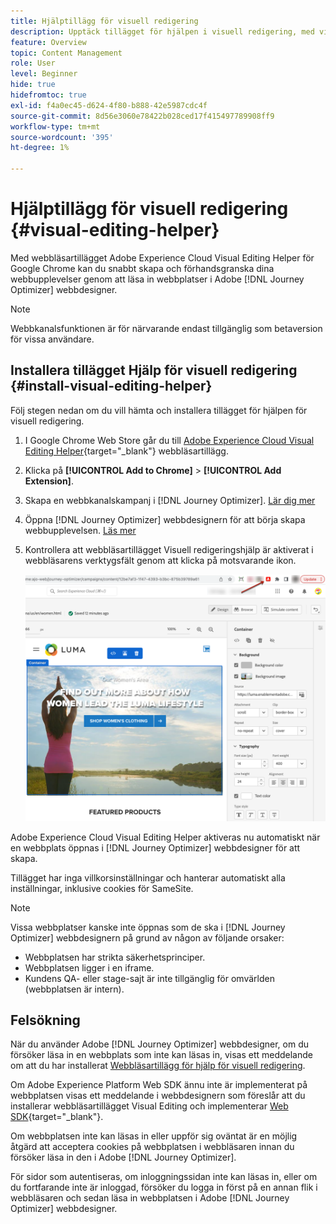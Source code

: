 ```yaml
---
title: Hjälptillägg för visuell redigering
description: Upptäck tillägget för hjälpen i visuell redigering, med vilket du kan skapa och förhandsgranska webbsidor i Journey Optimizer
feature: Overview
topic: Content Management
role: User
level: Beginner
hide: true
hidefromtoc: true
exl-id: f4a0ec45-d624-4f80-b888-42e5987cdc4f
source-git-commit: 8d56e3060e78422b028ced17f415497789908ff9
workflow-type: tm+mt
source-wordcount: '395'
ht-degree: 1%

---
```


# Hjälptillägg för visuell redigering {#visual-editing-helper}

Med webbläsartillägget Adobe Experience Cloud Visual Editing Helper för Google Chrome kan du snabbt skapa och förhandsgranska dina webbupplevelser genom att läsa in webbplatser i Adobe [!DNL Journey Optimizer] webbdesigner.

>[!NOTE]
>
>Webbkanalsfunktionen är för närvarande endast tillgänglig som betaversion för vissa användare.

## Installera tillägget Hjälp för visuell redigering {#install-visual-editing-helper}

Följ stegen nedan om du vill hämta och installera tillägget för hjälpen för visuell redigering.

1. I Google Chrome Web Store går du till [Adobe Experience Cloud Visual Editing Helper](https://chrome.google.com/webstore/detail/adobe-experience-cloud-vi/kgmjjkfjacffaebgpkpcllakjifppnca){target=&quot;_blank&quot;} webbläsartillägg.

1. Klicka på **[!UICONTROL Add to Chrome]** > **[!UICONTROL Add Extension]**.

1. Skapa en webbkanalskampanj i [!DNL Journey Optimizer]. [Lär dig mer](author-web.md#create-web-campaign)

1. Öppna [!DNL Journey Optimizer] webbdesignern för att börja skapa webbupplevelsen. [Läs mer](author-web.md)

1. Kontrollera att webbläsartillägget Visuell redigeringshjälp är aktiverat i webbläsarens verktygsfält genom att klicka på motsvarande ikon.

   ![](assets/web-visual-editing-extension.png)

Adobe Experience Cloud Visual Editing Helper aktiveras nu automatiskt när en webbplats öppnas i [!DNL Journey Optimizer] webbdesigner för att skapa.

Tillägget har inga villkorsinställningar och hanterar automatiskt alla inställningar, inklusive cookies för SameSite.

>[!NOTE]
>
>Vissa webbplatser kanske inte öppnas som de ska i [!DNL Journey Optimizer] webbdesignern på grund av någon av följande orsaker:
>
> * Webbplatsen har strikta säkerhetsprinciper.
> * Webbplatsen ligger i en iframe.
> * Kundens QA- eller stage-sajt är inte tillgänglig för omvärlden (webbplatsen är intern).


## Felsökning

När du använder Adobe [!DNL Journey Optimizer] webbdesigner, om du försöker läsa in en webbplats som inte kan läsas in, visas ett meddelande om att du har installerat [Webbläsartillägg för hjälp för visuell redigering](#install-visual-editing-helper).

Om Adobe Experience Platform Web SDK ännu inte är implementerat på webbplatsen visas ett meddelande i webbdesignern som föreslår att du installerar webbläsartillägget Visual Editing och implementerar [Web SDK](https://experienceleague.adobe.com/docs/platform-learn/implement-web-sdk/overview.html){target=&quot;_blank&quot;}.

Om webbplatsen inte kan läsas in eller uppför sig oväntat är en möjlig åtgärd att acceptera cookies på webbplatsen i webbläsaren innan du försöker läsa in den i Adobe [!DNL Journey Optimizer].

För sidor som autentiseras, om inloggningssidan inte kan läsas in, eller om du fortfarande inte är inloggad, försöker du logga in först på en annan flik i webbläsaren och sedan läsa in webbplatsen i Adobe [!DNL Journey Optimizer] webbdesigner.

